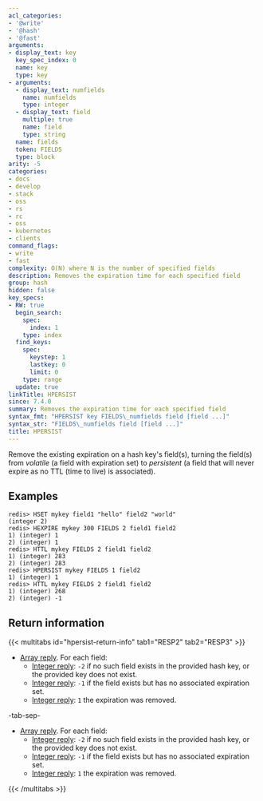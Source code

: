 ```yaml
---
acl_categories:
- '@write'
- '@hash'
- '@fast'
arguments:
- display_text: key
  key_spec_index: 0
  name: key
  type: key
- arguments:
  - display_text: numfields
    name: numfields
    type: integer
  - display_text: field
    multiple: true
    name: field
    type: string
  name: fields
  token: FIELDS
  type: block
arity: -5
categories:
- docs
- develop
- stack
- oss
- rs
- rc
- oss
- kubernetes
- clients
command_flags:
- write
- fast
complexity: O(N) where N is the number of specified fields
description: Removes the expiration time for each specified field
group: hash
hidden: false
key_specs:
- RW: true
  begin_search:
    spec:
      index: 1
    type: index
  find_keys:
    spec:
      keystep: 1
      lastkey: 0
      limit: 0
    type: range
  update: true
linkTitle: HPERSIST
since: 7.4.0
summary: Removes the expiration time for each specified field
syntax_fmt: "HPERSIST key FIELDS\_numfields field [field ...]"
syntax_str: "FIELDS\_numfields field [field ...]"
title: HPERSIST
---
```

Remove the existing expiration on a hash key's field(s), turning the field(s) from _volatile_ (a field
with expiration set) to _persistent_ (a field that will never expire as no TTL (time to live)
is associated).

## Examples

```
redis> HSET mykey field1 "hello" field2 "world"
(integer 2)
redis> HEXPIRE mykey 300 FIELDS 2 field1 field2
1) (integer) 1
2) (integer) 1
redis> HTTL mykey FIELDS 2 field1 field2
1) (integer) 283
2) (integer) 283
redis> HPERSIST mykey FIELDS 1 field2
1) (integer) 1
redis> HTTL mykey FIELDS 2 field1 field2
1) (integer) 268
2) (integer) -1
```

## Return information

{{< multitabs id="hpersist-return-info" 
    tab1="RESP2" 
    tab2="RESP3" >}}

* [Array reply](../../develop/reference/protocol-spec#arrays). For each field:
    - [Integer reply](../../develop/reference/protocol-spec#integers): `-2` if no such field exists in the provided hash key, or the provided key does not exist.
    - [Integer reply](../../develop/reference/protocol-spec#integers): `-1` if the field exists but has no associated expiration set.
    - [Integer reply](../../develop/reference/protocol-spec#integers): `1` the expiration was removed.

-tab-sep-

* [Array reply](../../develop/reference/protocol-spec#arrays). For each field:
    - [Integer reply](../../develop/reference/protocol-spec#integers): `-2` if no such field exists in the provided hash key, or the provided key does not exist.
    - [Integer reply](../../develop/reference/protocol-spec#integers): `-1` if the field exists but has no associated expiration set.
    - [Integer reply](../../develop/reference/protocol-spec#integers): `1` the expiration was removed.

{{< /multitabs >}}
